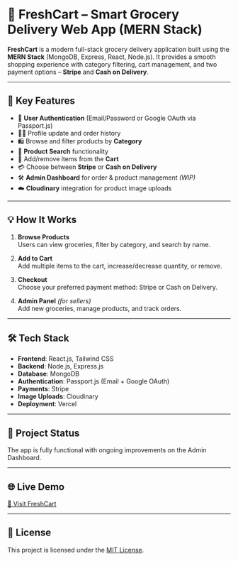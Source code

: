 # 🛒 FreshCart – Smart Grocery Delivery Web App (MERN Stack)

**FreshCart** is a modern full-stack grocery delivery application built using the **MERN Stack** (MongoDB, Express, React, Node.js). It provides a smooth shopping experience with category filtering, cart management, and two payment options – **Stripe** and **Cash on Delivery**.

---

## 🧠 Key Features

- 🔐 **User Authentication** (Email/Password or Google OAuth via Passport.js)
- 🧑‍💼 Profile update and order history
- 🛍️ Browse and filter products by **Category**
- 🔎 **Product Search** functionality
- 🛒 Add/remove items from the **Cart**
- 💳 Choose between **Stripe** or **Cash on Delivery**
- 🛠️ **Admin Dashboard** for order & product management *(WIP)*
- ☁️ **Cloudinary** integration for product image uploads

---

## 💡 How It Works

1. **Browse Products**  
   Users can view groceries, filter by category, and search by name.

2. **Add to Cart**  
   Add multiple items to the cart, increase/decrease quantity, or remove.

3. **Checkout**  
   Choose your preferred payment method: Stripe or Cash on Delivery.

4. **Admin Panel** *(for sellers)*  
   Add new groceries, manage products, and track orders.

---

## 🛠️ Tech Stack

- **Frontend**: React.js, Tailwind CSS
- **Backend**: Node.js, Express.js
- **Database**: MongoDB
- **Authentication**: Passport.js (Email + Google OAuth)
- **Payments**: Stripe
- **Image Uploads**: Cloudinary
- **Deployment**: Vercel

---

## 📧 Project Status

The app is fully functional with ongoing improvements on the Admin Dashboard.

---

## 🌐 Live Demo

[🔗 Visit FreshCart](https://freshcart-frontend.vercel.app/)

---


## 📃 License

This project is licensed under the [MIT License](LICENSE).

